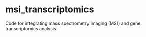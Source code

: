 # msi_transcriptomics

Code for integrating mass spectrometry imaging (MSI) and gene transcriptomics analysis.
